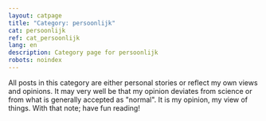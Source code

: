 ```yaml
---
layout: catpage
title: "Category: persoonlijk"
cat: persoonlijk
ref: cat_persoonlijk
lang: en
description: Category page for persoonlijk
robots: noindex
---
```

All posts in this category are either personal stories or reflect my own views and opinions. It may very well be that my opinion deviates from science or from what is generally accepted as "normal". It is my opinion, my view of things. With that note; have fun reading!
